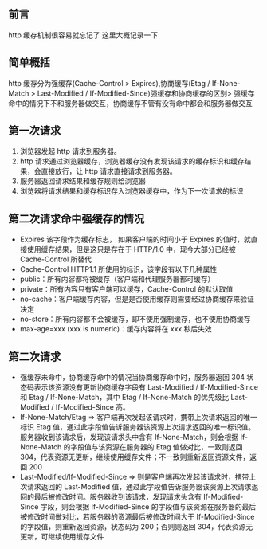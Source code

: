 ## 前言

http 缓存机制很容易就忘记了 这里大概记录一下

## 简单概括

http 缓存分为强缓存(Cache-Control > Expires),协商缓存(Etag / If-None-Match > Last-Modified / If-Modified-Since)强缓存和协商缓存的区别> 强缓存命中的情况下不和服务器做交互，协商缓存不管有没有命中都会和服务器做交互

## 第一次请求

1. 浏览器发起 http 请求到服务器。
2. http 请求通过浏览器缓存，浏览器缓存没有发现该请求的缓存标识和缓存结果，会直接放行，让 http 请求直接请求到服务器。
3. 服务器返回请求结果和缓存规则给浏览器
4. 浏览器将请求结果和缓存标识存入浏览器缓存中，作为下一次请求的标识

## 第二次请求命中强缓存的情况

- Expires 该字段作为缓存标志， 如果客户端的时间小于 Expires 的值时，就直接使用缓存结果，但是这只是存在于 HTTP/1.0 中，现今大部分已经被 Cache-Control 所替代
- Cache-Control HTTP1.1 所使用的标识，该字段有以下几种属性
- public：所有内容都将被缓存（客户端和代理服务器都可缓存）
- private：所有内容只有客户端可以缓存，Cache-Control 的默认取值
- no-cache：客户端缓存内容，但是是否使用缓存则需要经过协商缓存来验证决定
- no-store：所有内容都不会被缓存，即不使用强制缓存，也不使用协商缓存
- max-age=xxx (xxx is numeric)：缓存内容将在 xxx 秒后失效

## 第二次请求

- 强缓存未命中，协商缓存命中的情况当协商缓存命中时，服务器返回 304 状态码表示该资源没有更新协商缓存字段有 Last-Modified / If-Modified-Since 和 Etag / If-None-Match，其中 Etag / If-None-Match 的优先级比 Last-Modified / If-Modified-Since 高。
- If-None-Match/Etag => 客户端再次发起该请求时，携带上次请求返回的唯一标识 Etag 值，通过此字段值告诉服务器该资源上次请求返回的唯一标识值。服务器收到该请求后，发现该请求头中含有 If-None-Match，则会根据 If-None-Match 的字段值与该资源在服务器的 Etag 值做对比，一致则返回 304，代表资源无更新，继续使用缓存文件；不一致则重新返回资源文件，返回 200
- Last-Modified/If-Modified-Since => 则是客户端再次发起该请求时，携带上次请求返回的 Last-Modified 值，通过此字段值告诉服务器该资源上次请求返回的最后被修改时间。服务器收到该请求，发现请求头含有 If-Modified-Since 字段，则会根据 If-Modified-Since 的字段值与该资源在服务器的最后被修改时间做对比，若服务器的资源最后被修改时间大于 If-Modified-Since 的字段值，则重新返回资源，状态码为 200；否则则返回 304，代表资源无更新，可继续使用缓存文件
